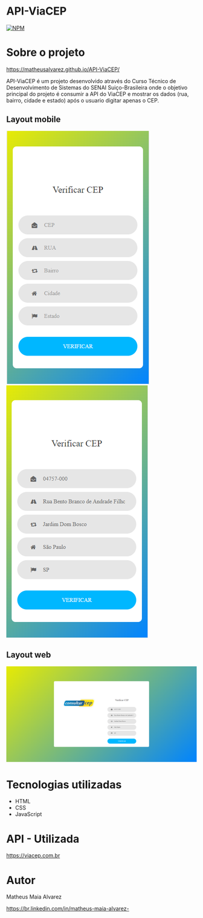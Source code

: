 # API-ViaCEP
[![NPM](https://img.shields.io/npm/l/react)](https://github.com/MatheusAlvarez/API-ViaCEP/blob/main/LICENSE) 

# Sobre o projeto
https://matheusalvarez.github.io/API-ViaCEP/

API-ViaCEP é um projeto desenvolvido através do Curso Técnico de Desenvolvimento de Sistemas do SENAI Suiço-Brasileira onde o objetivo principal do projeto é consumir a API do ViaCEP e mostrar os dados (rua, bairro, cidade e estado) após o usuario digitar apenas o CEP.

## Layout mobile
![Mobile 1](https://github.com/MatheusAlvarez/API-ViaCEP/blob/main/_assets/mobile1.png) ![Mobile 2](https://github.com/MatheusAlvarez/API-ViaCEP/blob/main/_assets/mobile.png)

## Layout web
![Web 1](https://github.com/MatheusAlvarez/API-ViaCEP/blob/main/_assets/web.png)

# Tecnologias utilizadas
- HTML
- CSS
- JavaScript

# API - Utilizada
https://viacep.com.br

# Autor

Matheus Maia Alvarez

https://br.linkedin.com/in/matheus-maia-alvarez-
